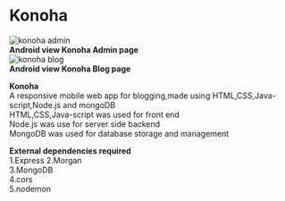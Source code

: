 # Konoha    
![konoha admin](https://user-images.githubusercontent.com/37223519/80034940-cd60db00-850c-11ea-93ca-bd16c9301fcd.PNG)  
**Android view Konoha Admin page**      
![konoha blog](https://user-images.githubusercontent.com/37223519/80035108-11ec7680-850d-11ea-925a-946830d1ea07.PNG)  
**Android view Konoha Blog page**  
       
**Konoha**  
A responsive mobile web app for blogging,made using HTML,CSS,Java-script,Node.js and mongoDB  
HTML,CSS,Java-script was used for front end  
Node.js was use for server side backend  
MongoDB was used for database storage and management    

**External  dependencies required**  
1.Express
2.Morgan  
3.MongoDB  
4.cors  
5.nodemon  
